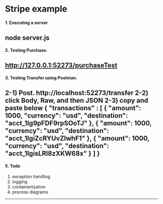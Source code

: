 # Stripe example

#### 1. Executing a server
node server.js 
-------------

#### 2. Testing Purchase.
http://127.0.0.1:52273/purchaseTest
-------------

#### 3. Testing Transfer using Postman.
2-1) Post. http://localhost:52273/transfer
2-2) click Body, Raw, and then JSON
2-3) copy and paste below
{
    "transactions" : [
        {
            "amount": 1000,
            "currency": "usd",
            "destination": "acct_1Ig9pFDF9rpSOoTJ"
        },
        {
            "amount": 1000,
            "currency": "usd",
            "destination": "acct_1IgiZcRYUvZIwhF1"
        },
        {
            "amount": 1000,
            "currency": "usd",
            "destination": "acct_1IgisLRl8zXKW68x"
        }
    ]
}
-------------

#### 5. Todo
1) exception handling
2) logging 
3) containerlization
4) process diagrams 
-------------
